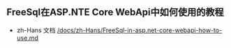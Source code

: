 
## FreeSql在ASP.NTE Core WebApi中如何使用的教程
- zh-Hans 文档 [/docs/zh-Hans/FreeSql-in-asp.net-core-webapi-how-to-use.md](../docs/zh-Hans/FreeSql-in-asp.net-core-webapi-how-to-use.md)
